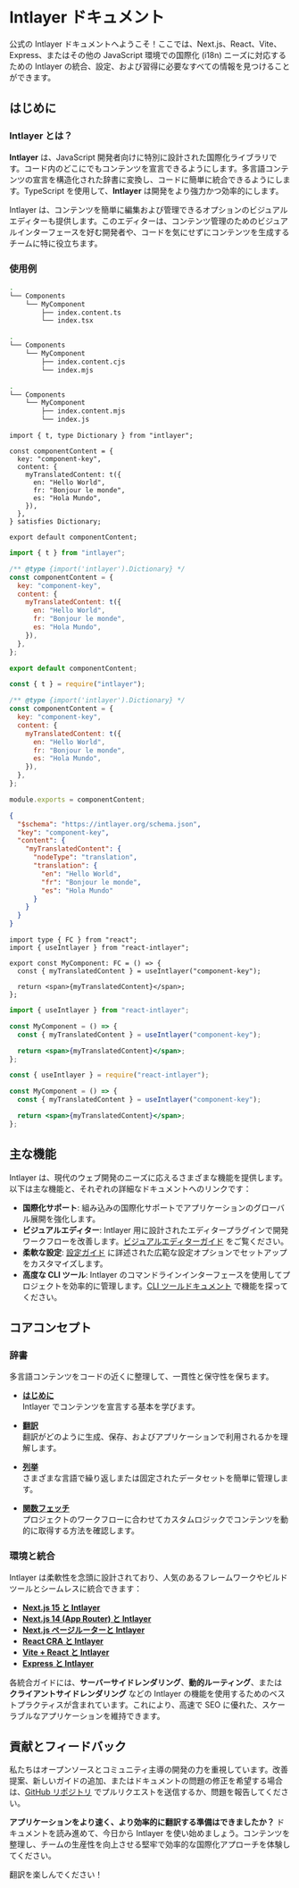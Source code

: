 # Intlayer ドキュメント

公式の Intlayer ドキュメントへようこそ！ここでは、Next.js、React、Vite、Express、またはその他の JavaScript 環境での国際化 (i18n) ニーズに対応するための Intlayer の統合、設定、および習得に必要なすべての情報を見つけることができます。

## はじめに

### Intlayer とは？

**Intlayer** は、JavaScript 開発者向けに特別に設計された国際化ライブラリです。コード内のどこにでもコンテンツを宣言できるようにします。多言語コンテンツの宣言を構造化された辞書に変換し、コードに簡単に統合できるようにします。TypeScript を使用して、**Intlayer** は開発をより強力かつ効率的にします。

Intlayer は、コンテンツを簡単に編集および管理できるオプションのビジュアルエディターも提供します。このエディターは、コンテンツ管理のためのビジュアルインターフェースを好む開発者や、コードを気にせずにコンテンツを生成するチームに特に役立ちます。

### 使用例

```bash codeFormat="typescript"
.
└── Components
    └── MyComponent
        ├── index.content.ts
        └── index.tsx
```

```bash codeFormat="commonjs"
.
└── Components
    └── MyComponent
        ├── index.content.cjs
        └── index.mjs
```

```bash codeFormat="esm"
.
└── Components
    └── MyComponent
        ├── index.content.mjs
        └── index.js
```

```tsx fileName="src/components/MyComponent/index.content.ts" contentDeclarationFormat="typescript"
import { t, type Dictionary } from "intlayer";

const componentContent = {
  key: "component-key",
  content: {
    myTranslatedContent: t({
      en: "Hello World",
      fr: "Bonjour le monde",
      es: "Hola Mundo",
    }),
  },
} satisfies Dictionary;

export default componentContent;
```

```javascript fileName="src/components/MyComponent/index.content.mjs" contentDeclarationFormat="esm"
import { t } from "intlayer";

/** @type {import('intlayer').Dictionary} */
const componentContent = {
  key: "component-key",
  content: {
    myTranslatedContent: t({
      en: "Hello World",
      fr: "Bonjour le monde",
      es: "Hola Mundo",
    }),
  },
};

export default componentContent;
```

```javascript fileName="src/components/MyComponent/index.content.cjs" contentDeclarationFormat="commonjs"
const { t } = require("intlayer");

/** @type {import('intlayer').Dictionary} */
const componentContent = {
  key: "component-key",
  content: {
    myTranslatedContent: t({
      en: "Hello World",
      fr: "Bonjour le monde",
      es: "Hola Mundo",
    }),
  },
};

module.exports = componentContent;
```

```json fileName="src/components/MyComponent/index.content.json" contentDeclarationFormat="json"
{
  "$schema": "https://intlayer.org/schema.json",
  "key": "component-key",
  "content": {
    "myTranslatedContent": {
      "nodeType": "translation",
      "translation": {
        "en": "Hello World",
        "fr": "Bonjour le monde",
        "es": "Hola Mundo"
      }
    }
  }
}
```

```tsx fileName="src/components/MyComponent/index.tsx" codeFormat="typescript"
import type { FC } from "react";
import { useIntlayer } from "react-intlayer";

export const MyComponent: FC = () => {
  const { myTranslatedContent } = useIntlayer("component-key");

  return <span>{myTranslatedContent}</span>;
};
```

```jsx fileName="src/components/MyComponent/index.mjx" codeFormat="esm"
import { useIntlayer } from "react-intlayer";

const MyComponent = () => {
  const { myTranslatedContent } = useIntlayer("component-key");

  return <span>{myTranslatedContent}</span>;
};
```

```jsx fileName="src/components/MyComponent/index.csx" codeFormat="commonjs"
const { useIntlayer } = require("react-intlayer");

const MyComponent = () => {
  const { myTranslatedContent } = useIntlayer("component-key");

  return <span>{myTranslatedContent}</span>;
};
```

## 主な機能

Intlayer は、現代のウェブ開発のニーズに応えるさまざまな機能を提供します。以下は主な機能と、それぞれの詳細なドキュメントへのリンクです：

- **国際化サポート**: 組み込みの国際化サポートでアプリケーションのグローバル展開を強化します。
- **ビジュアルエディター**: Intlayer 用に設計されたエディタープラグインで開発ワークフローを改善します。[ビジュアルエディターガイド](https://github.com/aymericzip/intlayer/blob/main/docs/ja/intlayer_visual_editor.md) をご覧ください。
- **柔軟な設定**: [設定ガイド](https://github.com/aymericzip/intlayer/blob/main/docs/ja/configuration.md) に詳述された広範な設定オプションでセットアップをカスタマイズします。
- **高度な CLI ツール**: Intlayer のコマンドラインインターフェースを使用してプロジェクトを効率的に管理します。[CLI ツールドキュメント](https://github.com/aymericzip/intlayer/blob/main/docs/ja/intlayer_cli.md) で機能を探ってください。

## コアコンセプト

### 辞書

多言語コンテンツをコードの近くに整理して、一貫性と保守性を保ちます。

- **[はじめに](https://github.com/aymericzip/intlayer/blob/main/docs/ja/dictionary/get_started.md)**  
  Intlayer でコンテンツを宣言する基本を学びます。

- **[翻訳](https://github.com/aymericzip/intlayer/blob/main/docs/ja/dictionary/translation.md)**  
  翻訳がどのように生成、保存、およびアプリケーションで利用されるかを理解します。

- **[列挙](https://github.com/aymericzip/intlayer/blob/main/docs/ja/dictionary/enumeration.md)**  
  さまざまな言語で繰り返しまたは固定されたデータセットを簡単に管理します。

- **[関数フェッチ](https://github.com/aymericzip/intlayer/blob/main/docs/ja/dictionary/function_fetching.md)**  
  プロジェクトのワークフローに合わせてカスタムロジックでコンテンツを動的に取得する方法を確認します。

### 環境と統合

Intlayer は柔軟性を念頭に設計されており、人気のあるフレームワークやビルドツールとシームレスに統合できます：

- **[Next.js 15 と Intlayer](https://github.com/aymericzip/intlayer/blob/main/docs/ja/intlayer_with_nextjs_15.md)**
- **[Next.js 14 (App Router) と Intlayer](https://github.com/aymericzip/intlayer/blob/main/docs/ja/intlayer_with_nextjs_14.md)**
- **[Next.js ページルーターと Intlayer](https://github.com/aymericzip/intlayer/blob/main/docs/ja/intlayer_with_nextjs_page_router.md)**
- **[React CRA と Intlayer](https://github.com/aymericzip/intlayer/blob/main/docs/ja/intlayer_with_create_react_app.md)**
- **[Vite + React と Intlayer](https://github.com/aymericzip/intlayer/blob/main/docs/ja/intlayer_with_vite+react.md)**
- **[Express と Intlayer](https://github.com/aymericzip/intlayer/blob/main/docs/ja/intlayer_with_express.md)**

各統合ガイドには、**サーバーサイドレンダリング**、**動的ルーティング**、または **クライアントサイドレンダリング** などの Intlayer の機能を使用するためのベストプラクティスが含まれています。これにより、高速で SEO に優れた、スケーラブルなアプリケーションを維持できます。

## 貢献とフィードバック

私たちはオープンソースとコミュニティ主導の開発の力を重視しています。改善提案、新しいガイドの追加、またはドキュメントの問題の修正を希望する場合は、[GitHub リポジトリ](https://github.com/aymericzip/intlayer/blob/main/docs) でプルリクエストを送信するか、問題を報告してください。

**アプリケーションをより速く、より効率的に翻訳する準備はできましたか？** ドキュメントを読み進めて、今日から Intlayer を使い始めましょう。コンテンツを整理し、チームの生産性を向上させる堅牢で効率的な国際化アプローチを体験してください。

翻訳を楽しんでください！
